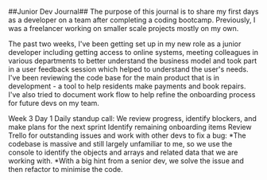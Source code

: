 ##Junior Dev Journal##
The purpose of this journal is to share my first days as a developer on a team after 
completing a coding bootcamp. Previously, I was a freelancer working on smaller scale 
projects mostly on my own. 

The past two weeks, I've been getting set up in my new role as a junior developer 
including getting access to online systems, meeting colleagues in various departments 
to better understand the business model and took part in a user feedback session which 
helped to understand the user's needs. I've been reviewing the code base for the main product 
that is in development - a tool to help residents make payments and book repairs. I've also 
tried to document work flow to help refine the onboarding process for future devs on my team. 

Week 3
Day 1
Daily standup call: We review progress, identify blockers, and make plans for the next sprint
Identify remaining onboarding items
Review Trello for outstanding issues and work with other devs to fix a bug: 
    *The codebase is massive and still largely unfamiliar to me, so we use the console to identify 
    the objects and arrays and related data that we are working with. 
    *With a big hint from a senior dev, we solve the issue and then refactor to minimise the code. 
